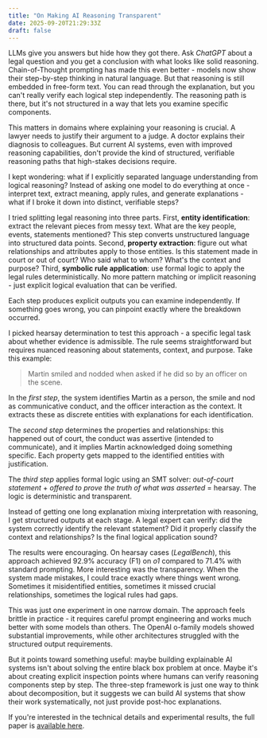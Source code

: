 ```yaml
---
title: "On Making AI Reasoning Transparent"
date: 2025-09-20T21:29:33Z
draft: false
---
```


LLMs give you answers but hide how they got there. Ask _ChatGPT_ about a legal question and you get a conclusion with what looks like solid reasoning. Chain-of-Thought prompting has made this even better - models now show their step-by-step thinking in natural language. But that reasoning is still embedded in free-form text. You can read through the explanation, but you can't really verify each logical step independently. The reasoning path is there, but it's not structured in a way that lets you examine specific components.

This matters in domains where explaining your reasoning is crucial. A lawyer needs to justify their argument to a judge. A doctor explains their diagnosis to colleagues. But current AI systems, even with improved reasoning capabilities, don't provide the kind of structured, verifiable reasoning paths that high-stakes decisions require.

I kept wondering: what if I explicitly separated language understanding from logical reasoning? Instead of asking one model to do everything at once - interpret text, extract meaning, apply rules, and generate explanations - what if I broke it down into distinct, verifiable steps?

I tried splitting legal reasoning into three parts. First, **entity identification**: extract the relevant pieces from messy text. What are the key people, events, statements mentioned? This step converts unstructured language into structured data points. Second, **property extraction**: figure out what relationships and attributes apply to those entities. Is this statement made in court or out of court? Who said what to whom? What's the context and purpose? Third, **symbolic rule application**: use formal logic to apply the legal rules deterministically. No more pattern matching or implicit reasoning - just explicit logical evaluation that can be verified.

Each step produces explicit outputs you can examine independently. If something goes wrong, you can pinpoint exactly where the breakdown occurred.

I picked hearsay determination to test this approach - a specific legal task about whether evidence is admissible. The rule seems straightforward but requires nuanced reasoning about statements, context, and purpose. Take this example:

> Martin smiled and nodded when asked if he did so by an officer on the scene.

In the *first step*, the system identifies Martin as a person, the smile and nod as communicative conduct, and the officer interaction as the context. It extracts these as discrete entities with explanations for each identification.

The *second step* determines the properties and relationships: this happened out of court, the conduct was assertive (intended to communicate), and it implies Martin acknowledged doing something specific. Each property gets mapped to the identified entities with justification.

The *third step* applies formal logic using an SMT solver: _out-of-court statement_ + _offered to prove the truth of what was asserted_ = hearsay. The logic is deterministic and transparent.

Instead of getting one long explanation mixing interpretation with reasoning, I get structured outputs at each stage. A legal expert can verify: did the system correctly identify the relevant statement? Did it properly classify the context and relationships? Is the final logical application sound?

The results were encouraging. On hearsay cases (_LegalBench_), this approach achieved 92.9% accuracy (F1) on _o1_ compared to 71.4% with standard prompting. More interesting was the transparency. When the system made mistakes, I could trace exactly where things went wrong. Sometimes it misidentified entities, sometimes it missed crucial relationships, sometimes the logical rules had gaps.

This was just one experiment in one narrow domain. The approach feels brittle in practice - it requires careful prompt engineering and works much better with some models than others. The OpenAI o-family models showed substantial improvements, while other architectures struggled with the structured output requirements.

But it points toward something useful: maybe building explainable AI systems isn't about solving the entire black box problem at once. Maybe it's about creating explicit inspection points where humans can verify reasoning components step by step. The three-step framework is just one way to think about decomposition, but it suggests we can build AI systems that show their work systematically, not just provide post-hoc explanations.

If you're interested in the technical details and experimental results, the full paper is [available here](https://arxiv.org/abs/2506.16335).
